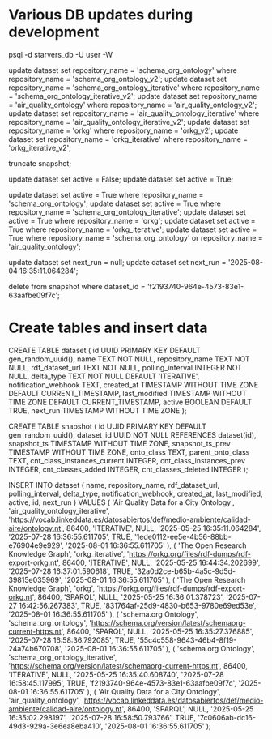 # Various DB updates during development
psql -d starvers_db -U user -W

update dataset set repository_name = 'schema_org_ontology' where repository_name 
= 'schema_org_ontology_v2';
update dataset set repository_name = 'schema_org_ontology_iterative' where repository_name 
= 'schema_org_ontology_iterative_v2';
update dataset set repository_name = 'air_quality_ontology' where repository_name 
= 'air_quality_ontology_v2';
update dataset set repository_name = 'air_quality_ontology_iterative' where repository_name 
= 'air_quality_ontology_iterative_v2';
update dataset set repository_name = 'orkg' where repository_name 
= 'orkg_v2';
update dataset set repository_name = 'orkg_iterative' where repository_name 
= 'orkg_iterative_v2';

truncate snapshot;

update dataset set active = False;
update dataset set active = True;

update dataset set active = True where repository_name = 'schema_org_ontology';
update dataset set active = True where repository_name = 'schema_org_ontology_iterative';
update dataset set active = True where repository_name = 'orkg';
update dataset set active = True where repository_name = 'orkg_iterative';
update dataset set active = True where repository_name = 'schema_org_ontology' or repository_name = 'air_quality_ontology';

update dataset set next_run = null;
update dataset set next_run = '2025-08-04 16:35:11.064284';

delete from snapshot where dataset_id = 'f2193740-964e-4573-83e1-63aafbe09f7c';


# Create tables and insert data
CREATE TABLE dataset (
    id UUID PRIMARY KEY DEFAULT gen_random_uuid(),
    name TEXT NOT NULL,
    repository_name TEXT NOT NULL,
    rdf_dataset_url TEXT NOT NULL,
    polling_interval INTEGER NOT NULL,
    delta_type TEXT NOT NULL DEFAULT 'ITERATIVE',
    notification_webhook TEXT,
    created_at TIMESTAMP WITHOUT TIME ZONE DEFAULT CURRENT_TIMESTAMP,
    last_modified TIMESTAMP WITHOUT TIME ZONE DEFAULT CURRENT_TIMESTAMP,
    active BOOLEAN DEFAULT TRUE,
    next_run TIMESTAMP WITHOUT TIME ZONE
);

CREATE TABLE snapshot (
    id UUID PRIMARY KEY DEFAULT gen_random_uuid(),
    dataset_id UUID NOT NULL REFERENCES dataset(id),
    snapshot_ts TIMESTAMP WITHOUT TIME ZONE,
    snapshot_ts_prev TIMESTAMP WITHOUT TIME ZONE,
    onto_class TEXT,
    parent_onto_class TEXT,
    cnt_class_instances_current INTEGER,
    cnt_class_instances_prev INTEGER,
    cnt_classes_added INTEGER,
    cnt_classes_deleted INTEGER
);

INSERT INTO dataset (
    name,
    repository_name,
    rdf_dataset_url,
    polling_interval,
    delta_type,
    notification_webhook,
    created_at,
    last_modified,
    active,
    id,
    next_run
) VALUES
(
    'Air Quality Data for a City Ontology',
    'air_quality_ontology_iterative',
    'https://vocab.linkeddata.es/datosabiertos/def/medio-ambiente/calidad-aire/ontology.nt',
    86400,
    'ITERATIVE',
    NULL,
    '2025-05-25 16:35:11.064284',
    '2025-07-28 16:36:55.611705',
    TRUE,
    '1ede0112-ee5e-4b56-88bb-e76904e9e929',
    '2025-08-01 16:36:55.611705'
),
(
    'The Open Research Knowledge Graph',
    'orkg_iterative',
    'https://orkg.org/files/rdf-dumps/rdf-export-orkg.nt',
    86400,
    'ITERATIVE',
    NULL,
    '2025-05-25 16:44:34.202699',
    '2025-07-28 16:37:01.590618',
    TRUE,
    '32a0d2ce-b65b-4a5c-9d5d-39815e035969',
    '2025-08-01 16:36:55.611705'
),
(
    'The Open Research Knowledge Graph',
    'orkg',
    'https://orkg.org/files/rdf-dumps/rdf-export-orkg.nt',
    86400,
    'SPARQL',
    NULL,
    '2025-05-25 16:36:01.378723',
    '2025-07-27 16:42:56.267383',
    TRUE,
    '831764af-25d9-4830-b653-9780e69ed53e',
    '2025-08-01 16:36:55.611705'
),
(
    'schema.org Ontology',
    'schema_org_ontology',
    'https://schema.org/version/latest/schemaorg-current-https.nt',
    86400,
    'SPARQL',
    NULL,
    '2025-05-25 16:35:27.376885',
    '2025-07-28 16:58:36.792085',
    TRUE,
    '55c4c558-9643-46b4-8f19-24a74b670708',
    '2025-08-01 16:36:55.611705'
),
(
    'schema.org Ontology',
    'schema_org_ontology_iterative',
    'https://schema.org/version/latest/schemaorg-current-https.nt',
    86400,
    'ITERATIVE',
    NULL,
    '2025-05-25 16:35:40.608740',
    '2025-07-28 16:58:45.117995',
    TRUE,
    'f2193740-964e-4573-83e1-63aafbe09f7c',
    '2025-08-01 16:36:55.611705'
),
(
    'Air Quality Data for a City Ontology',
    'air_quality_ontology',
    'https://vocab.linkeddata.es/datosabiertos/def/medio-ambiente/calidad-aire/ontology.nt',
    86400,
    'SPARQL',
    NULL,
    '2025-05-25 16:35:02.298197',
    '2025-07-28 16:58:50.793766',
    TRUE,
    '7c0606ab-dc16-49d3-929a-3e6ea8eba410',
    '2025-08-01 16:36:55.611705'
);